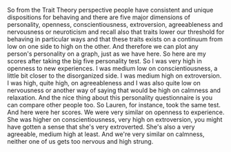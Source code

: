 So from the Trait Theory perspective people have consistent and unique
dispositions for behaving and there are five major dimensions of personality,
openness, conscientiousness, extroversion, agreeableness and nervousness or
neuroticism and recall also that traits lower our threshold for behaving in
particular ways and that these traits exists on a continuum from low on one
side to high on the other. And therefore we can plot any person's personality
on a graph, just as we have here. So here are my scores after taking the big
five personality test. So I was very high in openness to new experiences. I was
medium low on conscientiousness, a little bit closer to the disorganized side.
I was medium high on extroversion. I was high, quite high, on agreeableness and
I was also quite low on nervousness or another way of saying that would be high
on calmness and relaxation. And the nice thing about this personality
questionnaire is you can compare other people too. So Lauren, for instance,
took the same test. And here were her scores. We were very similar on openness
to experience. She was higher on conscientiousness, very high on extroversion,
you might have gotten a sense that she's very extroverted. She's also a very
agreeable, medium high at least. And we're very similar on calmness, neither
one of us gets too nervous and high strung.
